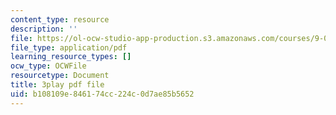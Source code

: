 ```yaml
---
content_type: resource
description: ''
file: https://ol-ocw-studio-app-production.s3.amazonaws.com/courses/9-00sc-introduction-to-psychology-fall-2011/b108109e846174cc224c0d7ae85b5652_kD3CswjYb2E.pdf
file_type: application/pdf
learning_resource_types: []
ocw_type: OCWFile
resourcetype: Document
title: 3play pdf file
uid: b108109e-8461-74cc-224c-0d7ae85b5652
---
```

